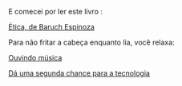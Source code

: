 E comecei por ler este livro :

[Ética, de Baruch Espinoza](etica/ler.md)

Para não fritar a cabeça enquanto lia, você relaxa:

[Ouvindo música](musica/musica.md)

[Dá uma segunda chance para a tecnologia](../tecnologia.md)
